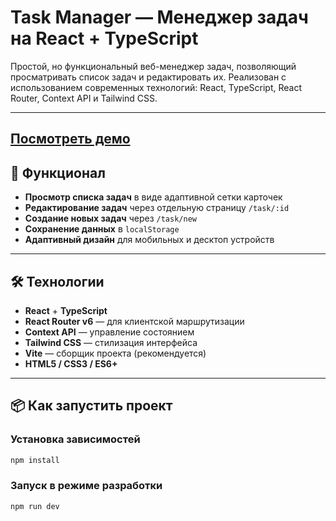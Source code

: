 # Task Manager — Менеджер задач на React + TypeScript

Простой, но функциональный веб-менеджер задач, позволяющий просматривать список задач и редактировать их. Реализован с использованием современных технологий: React, TypeScript, React Router, Context API и Tailwind CSS.

---

## [Посмотреть демо](https://hargussss.github.io/Task-Manager-T1-lager/)

## 🧩 Функционал

-   **Просмотр списка задач** в виде адаптивной сетки карточек
-   **Редактирование задач** через отдельную страницу `/task/:id`
-   **Создание новых задач** через `/task/new`
-   **Сохранение данных** в `localStorage`
-   **Адаптивный дизайн** для мобильных и десктоп устройств

---

## 🛠 Технологии

-   **React** + **TypeScript**
-   **React Router v6** — для клиентской маршрутизации
-   **Context API** — управление состоянием
-   **Tailwind CSS** — стилизация интерфейса
-   **Vite** — сборщик проекта (рекомендуется)
-   **HTML5 / CSS3 / ES6+**

---

## 📦 Как запустить проект

### Установка зависимостей

```bash
npm install
```

### Запуск в режиме разработки

```bash
npm run dev
```
